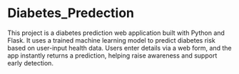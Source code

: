 # Diabetes_Predection
This project is a diabetes prediction web application built with Python and Flask. It uses a trained machine learning model to predict diabetes risk based on user-input health data. Users enter details via a web form, and the app instantly returns a prediction, helping raise awareness and support early detection.
